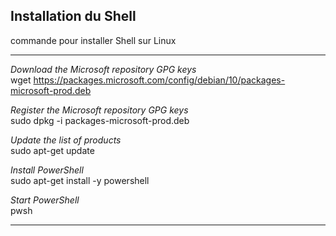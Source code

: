 ## Installation du Shell

commande pour installer Shell sur Linux

---
*Download the Microsoft repository GPG keys*  
wget https://packages.microsoft.com/config/debian/10/packages-microsoft-prod.deb

*Register the Microsoft repository GPG keys*  
sudo dpkg -i packages-microsoft-prod.deb

*Update the list of products*  
sudo apt-get update

*Install PowerShell*  
sudo apt-get install -y powershell

*Start PowerShell*  
pwsh

---
